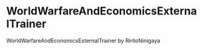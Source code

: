 # WorldWarfareAndEconomicsExternalTrainer
WorldWarfareAndEconomicsExternalTrainer by RiritoNinigaya
